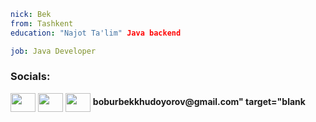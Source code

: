 ```yaml
nick: Bek
from: Tashkent
education: "Najot Ta'lim" Java backend

job: Java Developer
```


<h3 align="left">Socials:</h3>
<p align="left">
<a href="https://www.linkedin.com/in/khudoyorovv/" target="blank"><img align="center" src="https://raw.githubusercontent.com/rahuldkjain/github-profile-readme-generator/master/src/images/icons/Social/linked-in-alt.svg" height="30" width="40" /></a>
<a href="https://www.leetcode.com/khudoyorovv/" target="blank"><img align="center" src="https://raw.githubusercontent.com/rahuldkjain/github-profile-readme-generator/master/src/images/icons/Social/leet-code.svg" height="30" width="40" /></a>
<a href="https://www.t.me/khudoyorovv" target="blank"><img align="center" src="https://telegram.org/img/t_logo.svg" height="30" width="40" /></a>
<b>boburbekkhudoyorov@gmail.com" target="blank
</p>
